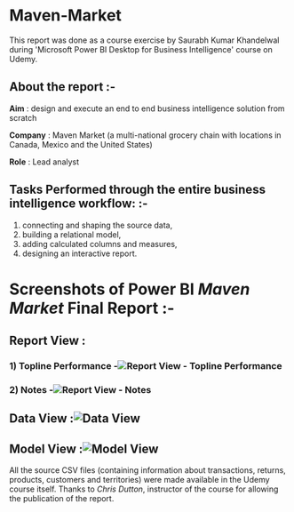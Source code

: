 # Maven-Market
This report was done as a course exercise by Saurabh Kumar Khandelwal during 'Microsoft Power BI Desktop for Business Intelligence' course on Udemy.

## About the report :-

**Aim** : design and execute an end to end business intelligence solution from scratch

**Company** : Maven Market (a multi-national grocery chain with locations in Canada, Mexico and the United States)

**Role** : Lead analyst

## Tasks Performed through the entire business intelligence workflow: :-

1) connecting and shaping the source data, 
2) building a relational model, 
3) adding calculated columns and measures, 
4) designing an interactive report.

# Screenshots of Power BI *Maven Market* Final Report :-

## Report View : 

### 1) Topline Performance -![Report View - Topline Performance](https://user-images.githubusercontent.com/98680598/177703538-21c3efd9-6afb-450b-bfd7-f47de1f5db87.jpg)

### 2) Notes -![Report View - Notes](https://user-images.githubusercontent.com/98680598/177703552-7a1e81d3-8e05-495c-b6d6-f2c64c58b877.jpg)

## Data View :![Data View](https://user-images.githubusercontent.com/98680598/177703562-21c7c5b3-9d90-4ee1-840e-41e479b72059.jpg)

## Model View :![Model View](https://user-images.githubusercontent.com/98680598/177703566-cfdecde8-90d9-4600-89d4-816f6fbbc1fc.jpg)

All the source CSV files (containing information about transactions, returns, products, customers and territories) were made available in the Udemy course itself. Thanks to *Chris Dutton*, instructor of the course for allowing the publication of the report.
